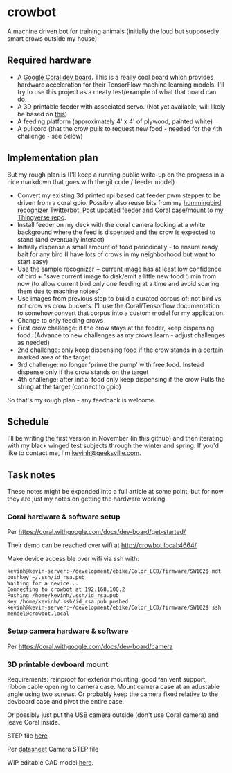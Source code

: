 # crowbot

A machine driven bot for training animals (initially the loud but supposedly smart crows outside my house)

## Required hardware

* A [Google Coral dev board](https://coral.withgoogle.com/docs/dev-board/get-started/).  This is a really cool board which provides hardware acceleration for their TensorFlow machine learning models.  I'll try to use this project as a meaty test/example of what that board can do.
* A 3D printable feeder with associated servo. (Not yet available, will likely be based on [this](https://www.thingiverse.com/thing:3269637))
* A feeding platform (approximately 4' x 4' of plywood, painted white)
* A pullcord (that the crow pulls to request new food - needed for the 4th challenge - see below)

## Implementation plan

But my rough plan is (I'll keep a running public write-up on the progress in a nice markdown that goes with the git code / feeder model)

* Convert my existing 3d printed rpi based cat feeder pwm stepper to be driven from a coral gpio.  Possibly also reuse bits from my [hummingbird recognizer Twitterbot](https://github.com/geeksville/hummingbot). Post updated feeder and Coral case/mount to [my Thingverse repo](https://www.thingiverse.com/punkgeek/about).
* Install feeder on my deck with the coral camera looking at a white background where the feed is dispensed and the crow is expected to stand (and eventually interact)
* Initially dispense a small amount of food periodically - to ensure ready bait for any bird (I have lots of crows in my neighborhood but want to start easy)
* Use the sample recognizer + current image has at least low confidence of bird + "save current image to disk/emit a little new food 5 min from now (to allow current bird only one feeding at a time and avoid scaring them due to machine noises"
* Use images from previous step to build a curated corpus of: not bird vs not crow vs crow buckets.  I'll use the Coral/Tensorflow documentation to somehow convert that corpus into a custom model for my application.
* Change to only feeding crows
* First crow challenge: if the crow stays at the feeder, keep dispensing food. (Advance to new challenges as my crows learn - adjust challenges as needed)
* 2nd challenge: only keep dispensing food if the crow stands in a certain marked area of the target
* 3rd challenge: no longer 'prime the pump' with free food.  Instead dispense only if the crow stands on the target
* 4th challenge: after initial food only keep dispensing if the crow Pulls the string at the target (connect to gpio)

So that's my rough plan - any feedback is welcome.

## Schedule

I'll be writing the first version in November (in this github) and then iterating with my black winged test subjects through the winter and spring.
If you'd like to contact me, I'm kevinh@geeksville.com.

## Task notes

These notes might be expanded into a full article at some point, but for now they are just my notes on getting the hardware working.

### Coral hardware & software setup

Per https://coral.withgoogle.com/docs/dev-board/get-started/

Their demo can be reached over wifi at http://crowbot.local:4664/

Make device accessible over wifi via ssh with:
```
kevinh@kevin-server:~/development/ebike/Color_LCD/firmware/SW102$ mdt pushkey ~/.ssh/id_rsa.pub 
Waiting for a device...
Connecting to crowbot at 192.168.100.2
Pushing /home/kevinh/.ssh/id_rsa.pub
Key /home/kevinh/.ssh/id_rsa.pub pushed.
kevinh@kevin-server:~/development/ebike/Color_LCD/firmware/SW102$ ssh mendel@crowbot.local
```

### Setup camera hardware & software

Per https://coral.withgoogle.com/docs/dev-board/camera


### 3D printable devboard mount

Requirements: rainproof for exterior mounting, good fan vent support, ribbon cable opening to camera case.  Mount camera case at an adustable angle using two screws.  Or probably keep the camera fixed relative to the devboard case and pivot the entire case.

Or possibly just put the USB camera outside (don't use Coral camera) and leave Coral inside.

STEP file [here](https://coral.withgoogle.com/docs/dev-board/datasheet/)

Per [datasheet](https://coral.withgoogle.com/docs/camera/datasheet/) Camera STEP file

WIP editable CAD model [here](https://cad.onshape.com/documents/f2a0b54590053dee5f07391b/w/a71138c8f6a13ec4c8450d21/e/8161a625f06e7b739b82fb44).
